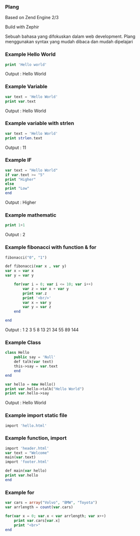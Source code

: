 ### Plang
Based on Zend Engine 2/3

Build with Zephir

Sebuah bahasa yang difokuskan dalam web development. Plang menggunakan syntax yang mudah dibaca dan mudah dipelajari

### Example Hello World
```php
print 'Hello world'
```
Output : Hello World

### Example Variable

```php
var text = 'Hello World'
print var.text
```
Output : Hello World

### Example variable with strlen
```php
var text = 'Hello World'
print strlen.text
```
Output : 11

### Example IF

```php
var text = "Hello World"
if var.text >= "5"
print "Higher"
else
print "Low"
end
```
Output : Higher

### Example mathematic
```php
print 1+1
```
Output : 2

### Example fibonacci with function & for

```php
fibonacci("0", "1")

def fibonacci(var x , var y)
var x = var x
var y = var y

    for(var i = 0; var i <= 10; var i++)
        var z = var x + var y
        print var.z
        print '<br/>'
        var x = var y    
        var y = var z     
    end

end
```

Output :
1
2
3
5
8
13
21
34
55
89
144

### Example Class
```php
class Hello
    public say = 'Null'
    def talk(var text)
    this->say = var.text
    end
end

var hello = new Hello()
print var.hello->talk("Hello World")
print var.hello->say
```
Output : Hello World

### Example import static file
```php
import 'hello.html'
```
### Example function, import
```php
import 'header.html'
var text = "Welcome"
main(var.text)
import 'footer.html'

def main(var hello)
print var.hello
end
```
### Example for
```php
var cars = array("Volvo", "BMW", "Toyota")
var arrlength = count(var.cars)

for(var x = 0; var.x < var arrlength; var x++)
    print var.cars[var.x]
    print "<br>"
end
```
